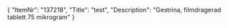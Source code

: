 {
  "ItemNr": "137218",
  "Title": "test",
  "Description": "Gestrina, filmdragerad tablett 75 mikrogram"
}